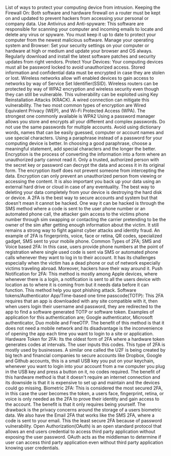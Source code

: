 List of ways to protect your computing device from intrusion.
Keeping the Firewall On: Both software and hardware firewall on a router must be kept on and updated to prevent hackers from accessing your personal or company data.
Use Antivirus and Anti-spyware: This software are responsible for scanning your computer and incoming emails to locate and delete any virus or spyware. You must keep it up to date to protect your computer from the newest malicious software.
Manage your operating system and Browser: Set your security settings on your computer or hardware at high or medium and update your browser and OS always. Regularly download and install the latest software patches and security updates from right vendors.
Protect Your Devices: Your computing devices must all be password locked to avoid unauthorized access. Stored information and confidential data must be encrypted in case they are stolen or lost. 
Wireless networks allow wifi enabled devices to gain access to networks by way of Service Set Identifier(SSID). Wireless routers can be protected by way of WPA2 encryption and wireless security even though they can still be vulnerable. This vulnerability can be exploited using Key Reinstallation Attacks (KRACK). A wired connection can mitigate this vulnerability.
The two most common types of encryption are Wired Equivalent Privacy (WEP), and Wi-Fi Protected Access (WPA). The strongest one commonly available is WPA2
Using a password manager allows you store and encrypts all your different and complex passwords.
Do not use the same passwords for multiple accounts. Avoid using dictionary words, names that can be easily guessed, computer or account names and use special characters.
Using a paraphrase instead of a password for your computing device is better. In choosing a good paraphrase, choose a meaningful statement, add special characters and the longer the better.
 Encryption is the process of converting the information into a form where an unauthorized party cannot read it. Only a trusted, authorized person with the secret key or password can decrypt the data and access it in its original form. The encryption itself does not prevent someone from intercepting the data. Encryption can only prevent an unauthorized person from viewing or accessing the content.
 It is also important you back up your data using an external hard drive or cloud in case of any eventuality.
 The best way to deleting your data completely from your device is destroying the hard disk or device.
 A 2FA is the best way to secure accounts and system but that doesn't mean it cannot be hacked. One way it can be hacked is through the SMS method where a code is sent to the user phone number or an automated phone call, the attacker gain access to the victims phone number through sim swapping or contacting the carrier pretending to be the owner of the sim after getting enough information about the victim. It still remains a strong way to fight against cyber attacks and identity fraud.
 An example of 2FA is fingerprints, voice, face or retina, QR codes, specialized gadget, SMS sent to your mobile phone.
 Common Types of 2FA;
 SMS and Voice based 2FA: In this case, users provide phone numbers at the point of registration where single used code is sent via SMS or automated phone calls whenever they want to log in to their account. It has its challenges especially when the victim has a dead phone or out of network especially victims traveling abroad. Moreover, hackers have their way around it.
 Push Notification for 2FA: This method is mostly among Apple devices, where whenever there is a login, a notification is sent to all the users device with location as to where it is coming from but it needs data before it can function. This method help you spot phishing attack.
 Software tokens/Authenticator App/Time-based one time passcode(TOTP): This 2FA requires that an app is downloaded with any site compatible with it, then when users login their username and password, they are redirected to the app to find a software generated TOTP or software token. Examples of application for this authentication are; Google authenticator, Microsoft authenticator, Duo mobile and FreeOTP. The benefit of this method is that it does not need a mobile network and its disadvantage is the inconvenience of opening the app each time you want to login to a site or application.
 Hardware Token for 2FA: Its the oldest form of 2FA where a hardware token generates codes at intervals. The user inputs this codes. This type of 2FA is mostly used by businesses. A similar one called the U2F is being created by big tech and financial companies to secure accounts like Dropbox, Google and Github accounts, this is a small USB key you put on your keychain, whenever you want to login into your account from a nw computer you plug in the USB key and press a button on it, no codes required. The benefit of this hardware method is that it doesn't require an internet connection and its downside is that it is expensive to set up and maintain and the devices could go missing.
 Biometric 2FA: This is considered the most secured 2FA, in this case the user becomes the token, a users face, fingerprint, retina, or voice is only needed as the 2FA to prove their identity and gain access to the account. The benefit is that it only requires being yourself. The drawback is the privacy concerns around the storage of a users biometric data.
 We also have the Email 2FA that works like the SMS 2FA, where a code is sent to your email. This the least secure 2FA because of password vulnerability.
 Open Authorization(OAuth) is an open standard protocol that allows an end users credential to access third party application without exposing the user password. OAuth acts as the middleman to determine if user can access third party application even without third party application knowing user credentials.
 